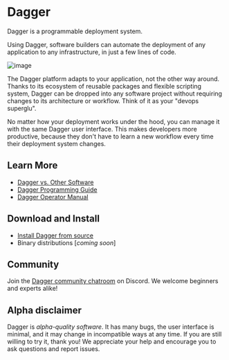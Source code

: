 # Dagger

Dagger is a programmable deployment system.

Using Dagger, software builders can automate the deployment of any application
to any infrastructure, in just a few lines of code.

![image](https://user-images.githubusercontent.com/29565/112705398-d0222980-8e5b-11eb-98b9-32c117a3d606.jpeg)

The Dagger platform adapts to your application, not the other way around.
Thanks to its ecosystem of reusable packages and flexible scripting system,
Dagger can be dropped into any software project without requiring changes to
its architecture or workflow. Think of it as your "devops superglu".

No matter how your deployment works under the hood, you can manage it with the
same Dagger user interface. This makes developers more productive, because they
don't have to learn a new workflow every time their deployment system changes.

## Learn More

* [Dagger vs. Other Software](docs/vs.md)
* [Dagger Programming Guide](docs/guides/programming.md)
* [Dagger Operator Manual](docs/guides/operator.md)

## Download and Install

* [Install Dagger from source](docs/install.md)
* Binary distributions [*coming soon*]

## Community

Join the [Dagger community chatroom](https://discord.gg/Rmffpmc) on Discord.
We welcome beginners and experts alike!

## Alpha disclaimer

Dagger is *alpha-quality software*. It has many bugs, the user interface is
minimal, and it may change in incompatible ways at any time. If you are still
willing to try it, thank you! We appreciate your help and encourage you to ask
questions and report issues.
